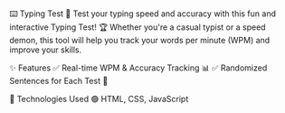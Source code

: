 ⌨️ Typing Test 🚀
Test your typing speed and accuracy with this fun and interactive Typing Test! 🏆 Whether you're a casual typist or a speed demon, this tool will help you track your words per minute (WPM) and improve your skills.

✨ Features
✅ Real-time WPM & Accuracy Tracking 📊
✅ Randomized Sentences for Each Test 🎲

🚀 Technologies Used
🟢 HTML, CSS, JavaScript
